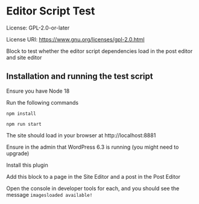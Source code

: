 # Editor Script Test

License:           GPL-2.0-or-later

License URI:       https://www.gnu.org/licenses/gpl-2.0.html

Block to test whether the editor script dependencies load in the post editor and site editor

## Installation and running the test script

Ensure you have Node 18

Run the following commands

`npm install`

`npm run start`

The site should load in your browser at http://localhost:8881

Ensure in the admin that WordPress 6.3 is running (you might need to upgrade)

Install this plugin

Add this block to a page in the Site Editor and a post in the Post Editor

Open the console in developer tools for each, and you should see the message `imagesloaded available!`
